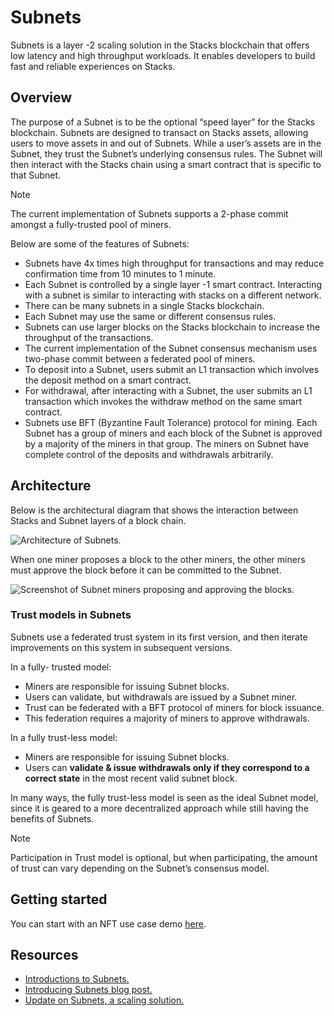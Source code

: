 # Subnets
Subnets is a layer -2 scaling solution in the Stacks blockchain that offers low latency and high throughput workloads. It enables developers to build fast and reliable experiences on Stacks.

## Overview

The purpose of a Subnet is to be the optional “speed layer” for the Stacks blockchain. Subnets are designed to transact on Stacks assets, allowing users to move assets in and out of Subnets. While a user’s assets are in the Subnet, they trust the Subnet’s underlying consensus rules. The Subnet will then interact with the Stacks chain using a smart contract that is specific to that Subnet.

>[!Note]
> The current implementation of Subnets supports a 2-phase commit amongst a fully-trusted pool of miners.

Below are some of the features of Subnets:

- Subnets have 4x times high throughput for transactions and may reduce confirmation time from 10 minutes to 1 minute.
- Each Subnet is controlled by a single layer -1 smart contract. Interacting with a subnet is similar to interacting with stacks on a different network.
- There can be many subnets in a single Stacks blockchain.
- Each Subnet may use the same or different consensus rules.
- Subnets can use larger blocks on the Stacks blockchain to increase the throughput of the transactions.
- The current implementation of the Subnet consensus mechanism uses two-phase commit between a federated pool of miners.
- To deposit into a Subnet, users submit an L1 transaction which involves the deposit method on a smart contract.
- For withdrawal, after interacting with a Subnet, the user submits an L1 transaction which invokes the withdraw method on the same smart contract.
- Subnets use BFT (Byzantine Fault Tolerance) protocol for mining. Each Subnet has a group of miners and each block of the Subnet is approved by a majority of the miners in that group. The miners on Subnet have complete control of the deposits and withdrawals arbitrarily.

## Architecture

Below is the architectural diagram that shows the interaction between Stacks and Subnet layers of a block chain.

![Architecture of Subnets.](docs/Images/subnet-architecture.png)

When one miner proposes a block to the other miners, the other miners must approve the block before it can be committed to the Subnet.

![Screenshot of Subnet miners proposing and approving the blocks.](docs/Images/subnet-miners-propose-and-approve.png)

### Trust models in Subnets

Subnets use a federated trust system in its first version, and then iterate improvements on this system in subsequent versions.

In a fully- trusted model:

- Miners are responsible for issuing Subnet blocks.
- Users can validate, but withdrawals are issued by a Subnet miner.
- Trust can be federated with a BFT protocol of miners for block issuance.
- This federation requires a majority of miners to approve withdrawals.

In a fully trust-less model:

- Miners are responsible for issuing Subnet blocks.
- Users can **validate & issue withdrawals only if they correspond to a correct state** in the most recent valid subnet block.

In many ways, the fully trust-less model is seen as the ideal Subnet model, since it is geared to a more decentralized approach while still having the benefits of Subnets. 

>[!Note]
> Participation in Trust model is optional, but when participating, the amount of trust can vary depending on the Subnet’s consensus model. 

## Getting started

You can start with an NFT use case demo [here](https://github.com/hirosystems/stacks-subnets/blob/master/NFT_USE_CASE.md).

## Resources

- [Introductions to Subnets.](https://www.youtube.com/watch?v=PFPwuVCGGuI)
- [Introducing Subnets blog post.](https://www.hiro.so/blog/introducing-hyperchains-by-hiro)
- [Update on Subnets, a scaling solution.](https://www.hiro.so/blog/an-update-on-hyperchains-a-scaling-solution-for-stacks)
